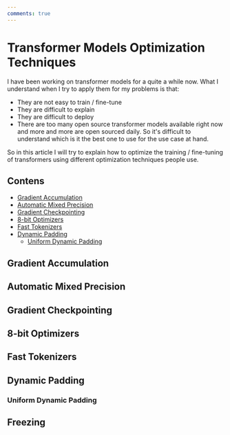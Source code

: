 ```yaml
---
comments: true
---
```


# Transformer Models Optimization Techniques
I have been working on transformer models for a quite a while now. What I understand when I try to apply them for my problems is that:

- They are not easy to train / fine-tune
- They are difficult to explain
- They are difficult to deploy
- There are too many open source transformer models available right now and more and more are open sourced daily. So it's difficult to understand which is it the best one to use for the use case at hand.

So in this article I will try to explain how to optimize the training / fine-tuning of transformers using different optimization techniques people use. 

## Contens
- [Gradient Accumulation](#gradient-accumulation)
- [Automatic Mixed Precision](#automatic-mixed-precision)
- [Gradient Checkpointing](#gradient-checkpointing)
- [8-bit Optimizers](#8-bit-optimizers)
- [Fast Tokenizers](#fast-tokenizers)
- [Dynamic Padding](#dynamic-padding)
  - [Uniform Dynamic Padding](#uniform-dynamic-padding)

## Gradient Accumulation

## Automatic Mixed Precision

## Gradient Checkpointing

## 8-bit Optimizers

## Fast Tokenizers

## Dynamic Padding

### Uniform Dynamic Padding

## Freezing